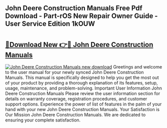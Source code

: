 ## John Deere Construction Manuals Free Pdf Download - Part-rOS New Repair Owner Guide - User Service Edition 1kOUW

# <h2><a href="http://bc87145.oget.top/?id=John+Deere+Construction+Manuals">🔗Download New 👉🔴 John Deere Construction Manuals</a></h2>

[![John Deere Construction Manuals new download](https://i.imgur.com/5g1atiW.png)](http://bc87145.oget.top/?id=John+Deere+Construction+Manuals)
Greetings and welcome to the user manual for your newly synced John Deere Construction Manuals. This manual is specifically designed to help you get the most out of your product by providing a thorough explanation of its features, setup, usage, maintenance, and problem-solving. Important User Information John Deere Construction Manuals Please review the user information section for details on warranty coverage, registration procedures, and customer support options. Experience the power of list of features in the palm of your hand with your new John Deere Construction Manuals. Your Satisfaction is Our Mission John Deere Construction Manuals. We are dedicated to ensuring your complete satisfaction.
